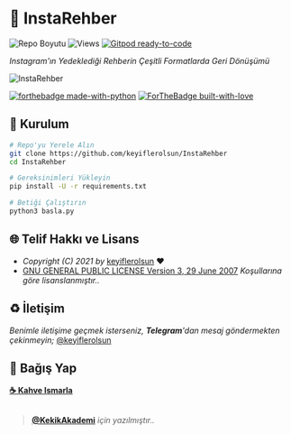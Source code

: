 # 📖 InstaRehber

![Repo Boyutu](https://img.shields.io/github/repo-size/keyiflerolsun/InstaRehber)
![Views](https://hits.seeyoufarm.com/api/count/incr/badge.svg?url=https://github.com/keyiflerolsun/InstaRehber&title=Profile%20Views)
[![Gitpod ready-to-code](https://img.shields.io/badge/Gitpod-ready--to--code-blue?logo=gitpod)](https://gitpod.io/#https://github.com/keyiflerolsun/InstaRehber)

*Instagram'ın Yedeklediği Rehberin Çeşitli Formatlarda Geri Dönüşümü*

![InstaRehber](https://i.imgur.com/olX6puP.png)

[![forthebadge made-with-python](http://ForTheBadge.com/images/badges/made-with-python.svg)](https://www.python.org/)
[![ForTheBadge built-with-love](http://ForTheBadge.com/images/badges/built-with-love.svg)](https://GitHub.com/keyiflerolsun/)

## 🚀 Kurulum

```bash
# Repo'yu Yerele Alın
git clone https://github.com/keyiflerolsun/InstaRehber
cd InstaRehber

# Gereksinimleri Yükleyin
pip install -U -r requirements.txt

# Betiği Çalıştırın
python3 basla.py
```

## 🌐 Telif Hakkı ve Lisans

* *Copyright (C) 2021 by* [keyiflerolsun](https://github.com/keyiflerolsun) ❤️️
* [GNU GENERAL PUBLIC LICENSE Version 3, 29 June 2007](https://github.com/keyiflerolsun/SpotiTelegram/blob/master/LICENSE) *Koşullarına göre lisanslanmıştır..*

## ♻️ İletişim

*Benimle iletişime geçmek isterseniz, **Telegram**'dan mesaj göndermekten çekinmeyin;* [@keyiflerolsun](https://t.me/keyiflerolsun)

## 💸 Bağış Yap

**[☕️ Kahve Ismarla](https://KekikAkademi.org/Kahve)**

##

> **[@KekikAkademi](https://t.me/KekikAkademi)** *için yazılmıştır..*